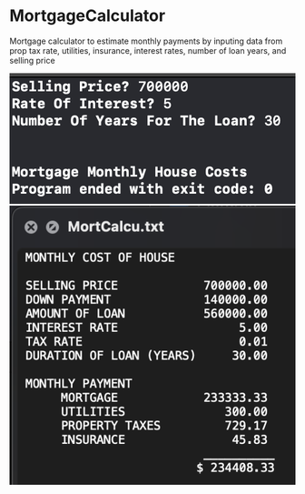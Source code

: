 # MortgageCalculator

Mortgage calculator to estimate monthly payments by inputing data from prop tax rate, utilities, insurance, interest rates, number of loan years, and selling price

![Input Example](https://github.com/jaaaron/MortgageCalculator/blob/main/inputExampleMortgage.png)
![Output File Example](https://github.com/jaaaron/MortgageCalculator/blob/main/outputFileMortgage.png)
